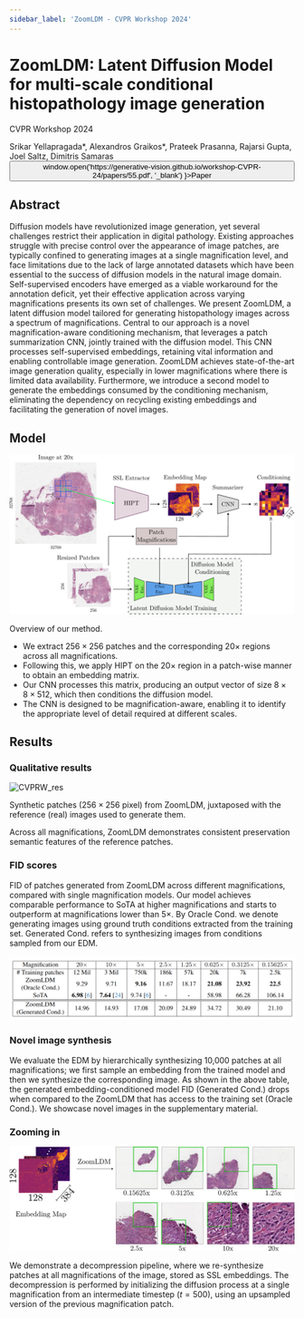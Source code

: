 ```yaml
---
sidebar_label: 'ZoomLDM - CVPR Workshop 2024'
---
```


# ZoomLDM: Latent Diffusion Model for multi-scale conditional histopathology image generation

<div className="infobox">

<span class="conference-title">CVPR Workshop 2024</span>

<span class="authors">
Srikar Yellapragada*, Alexandros Graikos*, Prateek Prasanna, Rajarsi Gupta, Joel Saltz, Dimitris Samaras
</span>

<div class="button-group"> 
    <button class="button_class" onClick={() => window.open('https://generative-vision.github.io/workshop-CVPR-24/papers/55.pdf', '_blank') }>Paper</button> 
  </div>
</div>

## Abstract
Diffusion models have revolutionized image generation, yet several challenges restrict their application in digital pathology. Existing approaches struggle with precise control over the appearance of image patches, are typically confined to generating images at a single magnification level, and face limitations due to the lack of large annotated datasets which have been essential to the success of diffusion models in the natural image domain. Self-supervised encoders have emerged as a viable workaround for the annotation deficit, yet their effective application across varying magnifications presents its own set of challenges. We present ZoomLDM, a latent diffusion model tailored for generating histopathology images across a spectrum of magnifications. Central to our approach is a novel magnification-aware conditioning mechanism, that leverages a patch summarization CNN, jointly trained with the diffusion model. This CNN processes self-supervised embeddings, retaining vital information and enabling controllable image generation. ZoomLDM achieves state-of-the-art image generation quality, especially in lower magnifications where there is limited data availability. Furthermore, we introduce a second model to generate the embeddings consumed by the conditioning mechanism, eliminating the dependency on recycling existing embeddings and facilitating the generation of novel images. 

## Model

![CVPRW_figure](/img/cvpr24w/method.png)

Overview of our method. 

- We extract $256 \times 256$ patches and the corresponding $20 \times$ regions across all magnifications. 
- Following this, we apply HIPT on the $20\times$ region in a patch-wise manner to obtain an embedding matrix. 
- Our CNN processes this matrix, producing an output vector of size $8 \times 8 \times 512$, which then conditions the diffusion model. 
- The CNN is designed to be magnification-aware, enabling it to identify the appropriate level of detail required at different scales.

## Results

### Qualitative results

![CVPRW_res](/img/cvpr24w/samples.png)

Synthetic patches ($256 \times 256$ pixel) from ZoomLDM, juxtaposed with the reference (real) images used to generate them.

Across all magnifications, ZoomLDM demonstrates consistent preservation semantic features of the reference patches.


### FID scores


FID of patches generated from ZoomLDM across different magnifications, compared with single magnification models. Our model achieves comparable performance to SoTA at higher magnifications and starts to outperform at magnifications lower than $5 \times$. By Oracle Cond. we denote generating images using ground truth conditions extracted from the training set. Generated Cond. refers to synthesizing images from conditions sampled from our EDM.
<center>
<img src="/img/cvpr24w/fid_scores.png" alt="drawing" style={{width:"500px"}} />
</center>


### Novel image synthesis

We evaluate the EDM by hierarchically synthesizing 10,000 patches at all magnifications; we first sample an embedding from the trained model and then we synthesize the corresponding image. As shown in the above table, the generated embedding-conditioned model FID (Generated Cond.) drops when compared to the ZoomLDM that has access to the training set (Oracle Cond.). We showcase novel images in the supplementary material.


### Zooming in


![CVPRW_res](/img/cvpr24w/zooming.png)

We demonstrate a decompression pipeline, where we re-synthesize patches at all magnifications of the image, stored as SSL embeddings. The decompression is performed by initializing the diffusion process at a single magnification from an intermediate timestep ($t=500$), using an upsampled version of the previous magnification patch.
